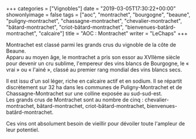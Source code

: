 +++
categories = ["Vignobles"]
date = "2019-03-05T17:30:22+00:00"
showonlyimage = false
tags = ["aoc", "montrachet", "bourgogne", "beaune", "puligny-montrachet", "chassagne-montrachet", "chevalier-montrachet", "bâtard-montrachet", "criot-bâtard-montrachet", "bienvenues-batârd-montrachet", "calcaire"]
title = "AOC : Montrachet"
writer = "LeChaps"
+++

Montrachet est classé parmi les grands crus du vignoble de la côte de Beaune.  
Apparu au moyen âge, le montrachet a pris son essor au XVIIème siècle pour devenir un cru sublime, l'empereur des vins blancs de Bourgogne, le « vrai » ou « l'ainé », classé au premier rang mondial des vins blancs secs.  

Il est issu d'un sol léger, riche en calcaire actif et en sodium. Il se répartit discrètement sur 32 ha dans les communes de Puligny-Montrachet et de Chassagne-Montrachet sur une colline exposée au sud-sud-est.  
Les grands crus de Montrachet sont au nombre de cinq : chevalier-montrachet, bâtard-montrachet, criot-bâtard-montrachet, bienvenues-batârd-montrachet.  

Ces vins ont absolument besoin de vieillir pour dévoiler toute l'ampleur de leur potentiel.
